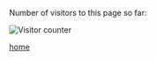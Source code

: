 

<p>Number of visitors to this page so far:</p>
<img alt="Visitor counter" src="counter.php" />

[home](./)
